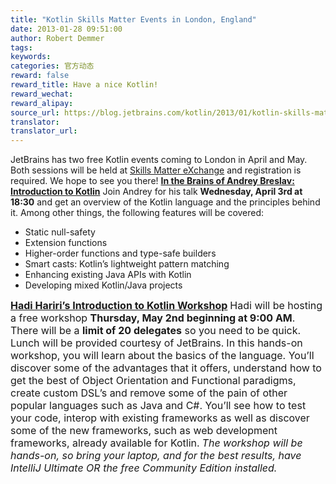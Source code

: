 ```yaml
---
title: "Kotlin Skills Matter Events in London, England"
date: 2013-01-28 09:51:00
author: Robert Demmer
tags:
keywords:
categories: 官方动态
reward: false
reward_title: Have a nice Kotlin!
reward_wechat:
reward_alipay:
source_url: https://blog.jetbrains.com/kotlin/2013/01/kotlin-skills-matter-events-in-london-england/
translator:
translator_url:
---
```


JetBrains has two free Kotlin events coming to London in April and May. Both sessions will be held at [Skills Matter eXchange](http://skillsmatter.com/location-details/home/1611/96) and registration is required. We hope to see you there!
<strong><a href="http://skillsmatter.com/podcast/home/introduction-to-kotlin" target="_blank" title="In The Brains of Andrey Breslav: Introduction to Kotlin">In the Brains of Andrey Breslav: Introduction to Kotlin</a></strong>
Join Andrey for his talk <strong>Wednesday, April 3rd at 18:30</strong> and get an overview of the Kotlin language and the principles behind it. Among other things, the following features will be covered:

* Static null-safety
* Extension functions
* Higher-order functions and type-safe builders
* Smart casts: Kotlin’s lightweight pattern matching
* Enhancing existing Java APIs with Kotlin
* Developing mixed Kotlin/Java projects

<strong><span style="font-size: 16px"><a href="http://skillsmatter.com/event/java-jee/hadi-hariris-kotlin-workshop" target="_blank" title="Hadi Hariri's Introduction to Kotlin Workship">Hadi Hariri’s Introduction to Kotlin Workshop</a></span></strong>
<span style="font-size: 16px">Hadi will be hosting a free workshop <strong>Thursday, May 2nd beginning at 9:00 AM</strong>. There will be a <strong>limit of 20 delegates</strong> so you need to be quick. Lunch will be provided courtesy of JetBrains.</span>
<span style="font-size: 16px"><img alt="" class="alignright size-thumbnail wp-image-798" data-recalc-dims="1" src="https://i0.wp.com/blog.jetbrains.com/kotlin/files/2013/01/Hadi-Hariri.png?resize=150%2C150&amp;ssl=1"/>In this hands-on workshop, you will learn about the basics of the language. You’ll discover some of the advantages that it offers, understand how to get the best of Object Orientation and Functional paradigms, create custom DSL’s and remove some of the pain of other popular languages such as Java and C#. You’ll see how to test your code, interop with existing frameworks as well as discover some of the new frameworks, such as web development frameworks, already available for Kotlin.</span>
<em><span style="font-size: 16px">The workshop will be hands-on, so bring your laptop, and for the best results, have IntelliJ Ultimate OR the free Community Edition installed.</span></em>
